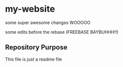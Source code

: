 # my-website

some super awesome changes WOOOOO

some edits before the rebase (FREEBASE BAYBUHHH!!)

## Repository Purpose

This file is just a readme file




